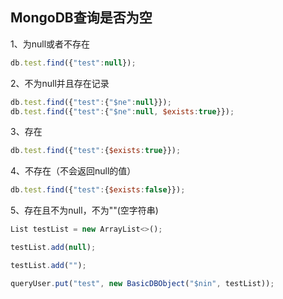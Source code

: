 ## MongoDB查询是否为空 <!-- {docsify-ignore} -->

1、为null或者不存在
```javascript
db.test.find({"test":null});
```

2、不为null并且存在记录
```javascript
db.test.find({"test":{"$ne":null}});
db.test.find({"test":{"$ne":null, $exists:true}});
```

3、存在
```javascript
db.test.find({"test":{$exists:true}});
```

4、不存在（不会返回null的值）
```javascript
db.test.find({"test":{$exists:false}});
```

5、存在且不为null，不为""(空字符串)
```javascript
List testList = new ArrayList<>();

testList.add(null);

testList.add("");

queryUser.put("test", new BasicDBObject("$nin", testList));
```